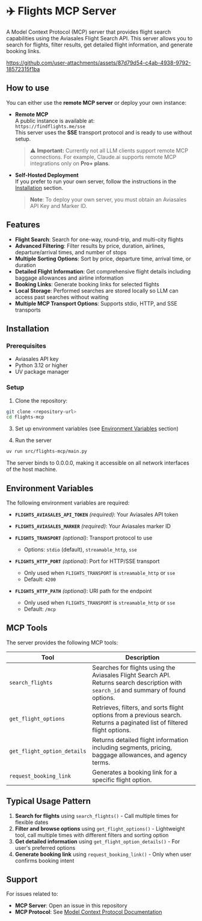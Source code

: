 # ✈️ Flights MCP Server 

A Model Context Protocol (MCP) server that provides flight search capabilities using the Aviasales Flight Search API. This server allows you to search for flights, filter results, get detailed flight information, and generate booking links.

https://github.com/user-attachments/assets/87d79d54-c4ab-4938-9792-18572315f1ba

## How to use

You can either use the **remote MCP server** or deploy your own instance:

- **Remote MCP**  
  A public instance is available at:  
  `https://findflights.me/sse`  
  This server uses the **SSE** transport protocol and is ready to use without setup.
  > ⚠️ **Important:** Currently not all LLM clients support remote MCP connections. For example, Claude.ai supports remote MCP integrations only on **Pro+ plans**.

- **Self-Hosted Deployment**  
  If you prefer to run your own server, follow the instructions in the [Installation](#installation) section.  
  > **Note**: To deploy your own server, you must obtain an Aviasales API Key and Marker ID.

## Features

- **Flight Search**: Search for one-way, round-trip, and multi-city flights
- **Advanced Filtering**: Filter results by price, duration, airlines, departure/arrival times, and number of stops
- **Multiple Sorting Options**: Sort by price, departure time, arrival time, or duration
- **Detailed Flight Information**: Get comprehensive flight details including baggage allowances and airline information
- **Booking Links**: Generate booking links for selected flights
- **Local Storage**: Performed searches are stored locally so LLM can access past searches without waiting
- **Multiple MCP Transport Options**: Supports stdio, HTTP, and SSE transports

## Installation

### Prerequisites

- Aviasales API key
- Python 3.12 or higher
- UV package manager

### Setup

1. Clone the repository:
```bash
git clone <repository-url>
cd flights-mcp
```

3. Set up environment variables (see [Environment Variables](#environment-variables) section)

4. Run the server
```bash
uv run src/flights-mcp/main.py
```

The server binds to 0.0.0.0, making it accessible on all network interfaces of the host machine.

## Environment Variables

The following environment variables are required:

- **`FLIGHTS_AVIASALES_API_TOKEN`** *(required)*: Your Aviasales API token

- **`FLIGHTS_AVIASALES_MARKER`** *(required)*: Your Aviasales marker ID

- **`FLIGHTS_TRANSPORT`** *(optional)*: Transport protocol to use
  - Options: `stdio` (default), `streamable_http`, `sse`

- **`FLIGHTS_HTTP_PORT`** *(optional)*: Port for HTTP/SSE transport
  - Only used when `FLIGHTS_TRANSPORT` is `streamable_http` or `sse`
  - Default: `4200`

- **`FLIGHTS_HTTP_PATH`** *(optional)*: URI path for the endpoint 
  - Only used when `FLIGHTS_TRANSPORT` is `streamable_http` or `sse`
  - Default: `/mcp`

## MCP Tools

The server provides the following MCP tools:

| Tool                | Description                                                                                                        |
|-------------------------|--------------------------------------------------------------------------------------------------------------------|
| `search_flights`        | Searches for flights using the Aviasales Flight Search API. Returns search description with `search_id` and summary of found options. |
| `get_flight_options`    | Retrieves, filters, and sorts flight options from a previous search. Returns a paginated list of filtered flight options. |
| `get_flight_option_details` | Returns detailed flight information including segments, pricing, baggage allowances, and agency terms.              |
| `request_booking_link`  | Generates a booking link for a specific flight option.                                                              |


## Typical Usage Pattern

1. **Search for flights** using `search_flights()` - Call multiple times for flexible dates
2. **Filter and browse options** using `get_flight_options()` - Lightweight tool, call multiple times with different filters and sorting option
3. **Get detailed information** using `get_flight_option_details()` - For user's preferred options
4. **Generate booking link** using `request_booking_link()` - Only when user confirms booking intent

## Support

For issues related to:
- **MCP Server**: Open an issue in this repository
- **MCP Protocol**: See [Model Context Protocol Documentation](https://modelcontextprotocol.io/)
